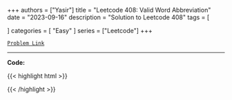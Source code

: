 
+++
authors = ["Yasir"]
title = "Leetcode 408: Valid Word Abbreviation"
date = "2023-09-16"
description = "Solution to Leetcode 408"
tags = [
    
]
categories = [
    "Easy"
]
series = ["Leetcode"]
+++



[`Problem Link`](https://leetcode.com/problems/valid-word-abbreviation/description/)

---

**Code:**

{{< highlight html >}}

{{< /highlight >}}

